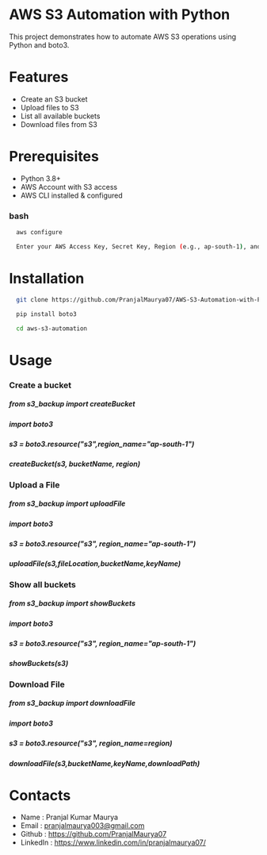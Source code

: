 
# AWS S3 Automation with Python

This project demonstrates how to automate AWS S3 operations using Python and boto3.
# Features

- Create an S3 bucket
- Upload files to S3
- List all available buckets
- Download files from S3



    


# Prerequisites


- Python 3.8+
- AWS Account with S3 access
- AWS CLI installed & configured

### bash

```bash
  aws configure
```

```bash
  Enter your AWS Access Key, Secret Key, Region (e.g., ap-south-1), and output format.
```
# Installation

```bash
  git clone https://github.com/PranjalMaurya07/AWS-S3-Automation-with-Python.git
```
```bash
  pip install boto3
```
```bash
  cd aws-s3-automation
```
# Usage

### Create a bucket

##### from s3_backup import createBucket 
##### import boto3
##### s3 = boto3.resource("s3",region_name="ap-south-1")
##### createBucket(s3, bucketName, region)

### Upload a File

##### from s3_backup import uploadFile
##### import boto3
##### s3 = boto3.resource("s3", region_name="ap-south-1")
##### uploadFile(s3,fileLocation,bucketName,keyName)

### Show all buckets

##### from s3_backup import showBuckets
##### import boto3
##### s3 = boto3.resource("s3", region_name="ap-south-1")
##### showBuckets(s3)

### Download File

##### from s3_backup import downloadFile
##### import boto3
##### s3 = boto3.resource("s3", region_name=region)
##### downloadFile(s3,bucketName,keyName,downloadPath)

# Contacts

- Name : Pranjal Kumar Maurya
- Email : pranjalmaurya003@gmail.com
- Github : https://github.com/PranjalMaurya07
- LinkedIn : https://www.linkedin.com/in/pranjalmaurya07/
